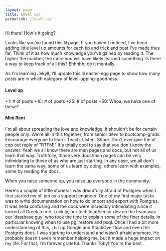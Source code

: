 ```yaml
---
layout: page
title: Level up!
permalink: /level-up/
---
```


Hi there! How's it going?

Looks like you've found this lil page. If you haven't noticed, I've been adding little level up amounts for each tip and trick and post I've made thus far.  Think of it as how much knowledge you've gained by reading it. The higher the number, the more you will have likely learned something. Is there a way to keep track of all this? Ehhhhh, do it mentally. 

As I'm learning Jekyll, I'll update this lil easter-egg page to show how many posts are in which category of level-upping-goodness. 

#### Level up
+1: # of posts
+10: # of posts
+25: # of posts
+50: Whoa, we have one of these?


#### Mini Rant
I'm all about spreading the love and knowledge. It shouldn't be for certain people only. We're all in this together, from senior devs to bootcamp-grads. Encourage everyone to learn. Teach. Listen. Share. Don't ever give the ol' cop out reply of "RTFM!" It's totally cool to say that you don't know the answer. Yeah we all know there are man pages and docs, but not all of us learn that way. Truthfully, those very docs/man pages can be very intimidating to those of us who are just starting. In any case, we all don't learn the same way; some of us learn by doing, others learn with examples, some by reading the docs.

When you raise someone up, you raise up everyone in the community.

Here's a couple of little stories: I was dreadfully afraid of Postgres when I first started my ol' job as a support engineer. One of my first major tasks was to write documentation on how to do import and export with Postgres. It was hella confusing and the docs were incredibly intimidating since it looked all Greek to me. Luckily, our tech lead/senior dev on the team was our 'database guy' who took the time to explain some of the finer details, in particular knowing when to use pg_restore and psql. Once I had a bit more understanding of this, I hit up Google and StackOverflow and even the Postgres docs. I was starting to understand and wasn't afraid anymore. He probably doesn't even remember helping me, but it made a huge impact on my life. For that, I'm forever grateful. Thanks Toby! You're the best.

